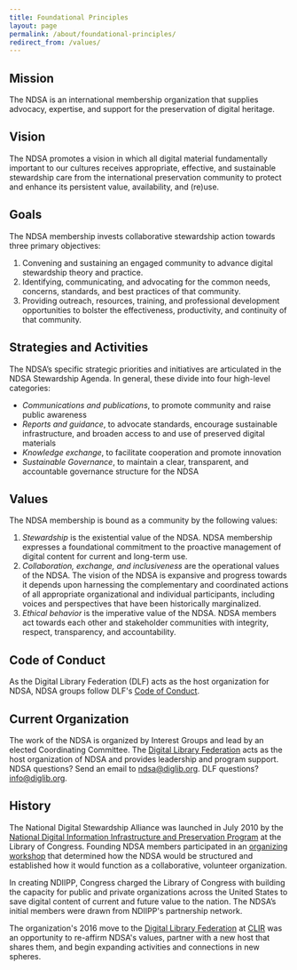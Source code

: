 ```yaml
---
title: Foundational Principles
layout: page
permalink: /about/foundational-principles/
redirect_from: /values/
---
```

## Mission
The NDSA is an international membership organization that supplies advocacy, expertise, and support for the preservation of digital heritage. 

## Vision
The NDSA promotes a vision in which all digital material fundamentally important to our cultures receives appropriate, effective, and sustainable stewardship care from the international preservation community to protect and enhance its persistent value, availability, and (re)use.  

## Goals
The NDSA membership invests collaborative stewardship action towards three primary objectives:
1. Convening and sustaining an engaged community to advance digital stewardship theory and practice.
2. Identifying, communicating, and advocating for the common needs, concerns, standards, and best practices of that community.
3. Providing outreach, resources, training, and professional development opportunities to bolster the effectiveness, productivity, and continuity of that community.

## Strategies and Activities
The NDSA’s specific strategic priorities and initiatives are articulated in the NDSA Stewardship Agenda.  In general, these divide into four high-level categories:
* *Communications and publications*, to promote community and raise public awareness
* *Reports and guidance*, to advocate standards, encourage sustainable infrastructure, and broaden access to and use of preserved digital materials
* *Knowledge exchange*, to facilitate cooperation and promote innovation
* *Sustainable Governance*, to maintain a clear, transparent, and accountable governance structure for the NDSA

## Values
The NDSA membership is bound as a community by the following values:
1. *Stewardship* is the existential value of the NDSA. NDSA membership expresses a foundational commitment to the proactive management of digital content for current and long-term use.
2. *Collaboration, exchange, and inclusiveness* are the operational values of the NDSA.  The vision of the NDSA is expansive and progress towards it depends upon harnessing the complementary and coordinated actions of all appropriate organizational and individual participants, including voices and perspectives that have been historically marginalized.
3. *Ethical behavior* is the imperative value of the NDSA. NDSA members act towards each other and stakeholder communities with integrity, respect, transparency, and accountability.


## Code of Conduct
As the Digital Library Federation (DLF) acts as the host organization for NDSA, NDSA groups follow DLF's [Code of Conduct](https://www.diglib.org/about/code-of-conduct/).


## Current Organization

The work of the NDSA is organized by Interest Groups and lead by an elected Coordinating Committee. The [Digital Library Federation](https://www.diglib.org/) acts as the host organization of NDSA and provides leadership and program support. NDSA questions? Send an email to <ndsa@diglib.org>. DLF questions? <info@diglib.org>.

## History

The National Digital Stewardship Alliance was launched in July 2010 by the [National Digital Information Infrastructure and Preservation Program](http://www.digitalpreservation.gov/about/index.html) at the Library of Congress. Founding NDSA members participated in an [organizing workshop](http://www.digitalpreservation.gov/news/2011/20110105news_ndsaworkshop.html) that determined how the NDSA would be structured and established how it would function as a collaborative, volunteer organization.

In creating NDIIPP, Congress charged the Library of Congress with building the capacity for public and private organizations across the United States to save digital content of current and future value to the nation. The NDSA’s initial members were drawn from NDIIPP's partnership network.

The organization's 2016 move to the [Digital Library Federation](https://www.diglib.org/) at [CLIR](https://www.clir.org/) was an opportunity to re-affirm NDSA's values, partner with a new host that shares them, and begin expanding activities and connections in new spheres.
